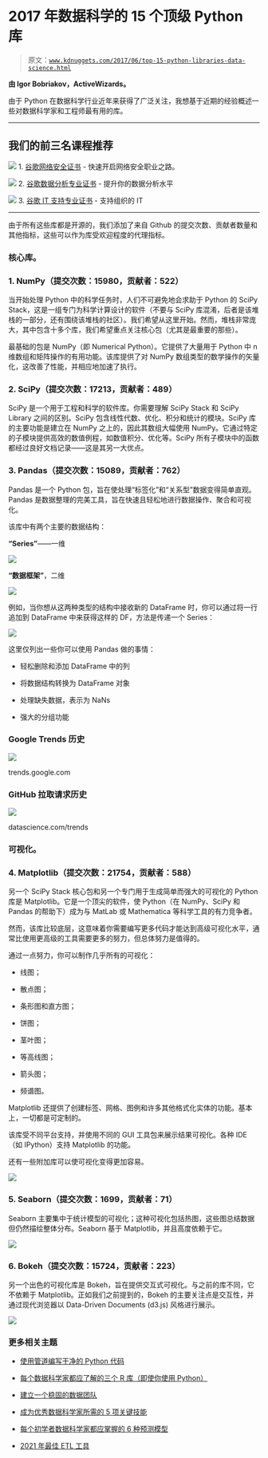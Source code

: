 # 2017 年数据科学的 15 个顶级 Python 库

> 原文：[`www.kdnuggets.com/2017/06/top-15-python-libraries-data-science.html`](https://www.kdnuggets.com/2017/06/top-15-python-libraries-data-science.html)

**由 Igor Bobriakov，ActiveWizards。**

由于 Python 在数据科学行业近年来获得了广泛关注，我想基于近期的经验概述一些对数据科学家和工程师最有用的库。

* * *

## 我们的前三名课程推荐

![](img/0244c01ba9267c002ef39d4907e0b8fb.png) 1\. [谷歌网络安全证书](https://www.kdnuggets.com/google-cybersecurity) - 快速开启网络安全职业之路。

![](img/e225c49c3c91745821c8c0368bf04711.png) 2\. [谷歌数据分析专业证书](https://www.kdnuggets.com/google-data-analytics) - 提升你的数据分析水平

![](img/0244c01ba9267c002ef39d4907e0b8fb.png) 3\. [谷歌 IT 支持专业证书](https://www.kdnuggets.com/google-itsupport) - 支持组织的 IT

* * *

由于所有这些库都是开源的，我们添加了来自 Github 的提交次数、贡献者数量和其他指标，这些可以作为库受欢迎程度的代理指标。

### 核心库。

### 1\. NumPy（提交次数：15980，贡献者：522）

当开始处理 Python 中的科学任务时，人们不可避免地会求助于 Python 的 SciPy Stack，这是一组专门为科学计算设计的软件（不要与 SciPy 库混淆，后者是该堆栈的一部分，还有围绕该堆栈的社区）。我们希望从这里开始。然而，堆栈非常庞大，其中包含十多个库，我们希望重点关注核心包（尤其是最重要的那些）。

最基础的包是 NumPy（即 Numerical Python）。它提供了大量用于 Python 中 n 维数组和矩阵操作的有用功能。该库提供了对 NumPy 数组类型的数学操作的矢量化，这改善了性能，并相应地加速了执行。

### 2\. SciPy（提交次数：17213，贡献者：489）

SciPy 是一个用于工程和科学的软件库。你需要理解 SciPy Stack 和 SciPy Library 之间的区别。SciPy 包含线性代数、优化、积分和统计的模块。SciPy 库的主要功能是建立在 NumPy 之上的，因此其数组大幅使用 NumPy。它通过特定的子模块提供高效的数值例程，如数值积分、优化等。SciPy 所有子模块中的函数都经过良好文档记录——这是其另一大优点。

### 3\. Pandas（提交次数：15089，贡献者：762）

Pandas 是一个 Python 包，旨在使处理“标签化”和“关系型”数据变得简单直观。Pandas 是数据整理的完美工具，旨在快速且轻松地进行数据操作、聚合和可视化。

该库中有两个主要的数据结构：

**“Series”**——一维

![](img/7b454a0cf30500b88e0f75039f599453.png)

**“数据框架”**，二维

![](img/d3645519d365d827875d8000048584cf.png)

例如，当你想从这两种类型的结构中接收新的 DataFrame 时，你可以通过将一行追加到 DataFrame 中来获得这样的 DF，方法是传递一个 Series：

![](img/31e12da79366f9016f1e89d7bd44d8da.png)

这里仅列出一些你可以使用 Pandas 做的事情：

+   轻松删除和添加 DataFrame 中的列

+   将数据结构转换为 DataFrame 对象

+   处理缺失数据，表示为 NaNs

+   强大的分组功能

### Google Trends 历史

![](img/12374b25d722e72e44c720527c07906b.png)

trends.google.com

### GitHub 拉取请求历史

![](img/8e75e2340e27dff43bc24e7128176574.png)

datascience.com/trends

### 可视化。

### 4. Matplotlib（提交次数：21754，贡献者：588）

另一个 SciPy Stack 核心包和另一个专门用于生成简单而强大的可视化的 Python 库是 Matplotlib。它是一个顶尖的软件，使 Python（在 NumPy、SciPy 和 Pandas 的帮助下）成为与 MatLab 或 Mathematica 等科学工具的有力竞争者。

然而，该库比较底层，这意味着你需要编写更多代码才能达到高级可视化水平，通常比使用更高级的工具需要更多的努力，但总体努力是值得的。

通过一点努力，你可以制作几乎所有的可视化：

+   线图；

+   散点图；

+   条形图和直方图；

+   饼图；

+   茎叶图；

+   等高线图；

+   箭头图；

+   频谱图。

Matplotlib 还提供了创建标签、网格、图例和许多其他格式化实体的功能。基本上，一切都是可定制的。

该库受不同平台支持，并使用不同的 GUI 工具包来展示结果可视化。各种 IDE（如 IPython）支持 Matplotlib 的功能。

还有一些附加库可以使可视化变得更加容易。

![](img/c2342ca06c80ea40b8331a40ae5948af.png)

### 5. Seaborn（提交次数：1699，贡献者：71）

Seaborn 主要集中于统计模型的可视化；这种可视化包括热图，这些图总结数据但仍然描绘整体分布。Seaborn 基于 Matplotlib，并且高度依赖于它。

![](img/8647c083427b8bc0979cea57786810bf.png)

### 6. Bokeh（提交次数：15724，贡献者：223）

另一个出色的可视化库是 Bokeh，旨在提供交互式可视化。与之前的库不同，它不依赖于 Matplotlib。正如我们之前提到的，Bokeh 的主要关注点是交互性，并通过现代浏览器以 Data-Driven Documents (d3.js) 风格进行展示。

![](img/c37d867bc1d551a439fb9d716865bb91.png)

### 更多相关主题

+   [使用管道编写干净的 Python 代码](https://www.kdnuggets.com/2021/12/write-clean-python-code-pipes.html)

+   [每个数据科学家都应了解的三个 R 库（即使你使用 Python）](https://www.kdnuggets.com/2021/12/three-r-libraries-every-data-scientist-know-even-python.html)

+   [建立一个稳固的数据团队](https://www.kdnuggets.com/2021/12/build-solid-data-team.html)

+   [成为优秀数据科学家所需的 5 项关键技能](https://www.kdnuggets.com/2021/12/5-key-skills-needed-become-great-data-scientist.html)

+   [每个初学者数据科学家都应掌握的 6 种预测模型](https://www.kdnuggets.com/2021/12/6-predictive-models-every-beginner-data-scientist-master.html)

+   [2021 年最佳 ETL 工具](https://www.kdnuggets.com/2021/12/mozart-best-etl-tools-2021.html)
